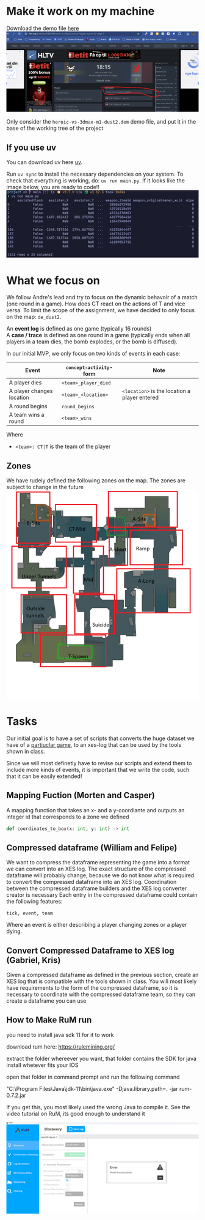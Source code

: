 # Make it work on my machine

Download the demo file [here](https://www.hltv.org/matches/2385919/heroic-vs-3dmax-esl-pro-league-season-22-stage-1)
![](docs/images/download-dem.png)

Only consider the `heroic-vs-3dmax-m1-dust2.dem` demo file, and put it in the base of the working tree of the project

## If you use uv

You can download uv here [uv](https://docs.astral.sh/uv/#installation).

Run `uv sync` to install the necessary dependencies on your system.
To check that everything is working, do: `uv run main.py`. If it looks like the image below, you are ready to code!!
![](./docs/images/final_output.png "WTF")

# What we focus on
We follow Andre's lead and try to focus on the dynamic behavoir of a match (one round in a game). How does CT react on the actions of T and vice versa. To limit the scope of the assignment, we have decided to only focus on the map: `de_dust2`. 

An **event log** is defined as one game (typically 16 rounds)  
A **case / trace** is defined as one round in a game (typically ends when all players in a team dies, the bomb explodes, or the bomb is diffused).

In our initial MVP, we only focus on two kinds of events in each case:

| Event                     | `concept:activity`-form | Note                                             |
| ------------------------- | ----------------------- | ------------------------------------------------ |
| A player dies             | `<team>_player_died`    |                                                  |
| A player changes location | `<team>_<location>`     | `<location>` is the location a player entered    |
| A round begins            | `round_begins`          |                                                  |
| A team wins a round       | `<team>_wins`           |                                                  |

Where 
* `<team>: CT|T` is the team of the player 

## Zones

We have rudely defined the following zones on the map. The zones are subject to change in the future
![](./docs/images/map_boxes.png)

# Tasks

Our initial goal is to have a set of scripts that converts the huge dataset we have of a [partiuclar game](https://www.hltv.org/matches/2385919/heroic-vs-3dmax-esl-pro-league-season-22-stage-1), to an xes-log that can be used by the tools shown in class.

Since we will most definetly have to revise our scripts and extend them to include more kinds of events, it is important that we write the code, such that it can be easily extended!

## Mapping Fuction (Morten and Casper)

A mapping function that takes an x- and a y-coordiante and outputs an integer id that corresponds to a zone we defined

```python
def coordinates_to_box(x: int, y: int) -> int
```

## Compressed dataframe (William and Felipe)

We want to compress the dataframe representing the game into a format we can convert into an XES log. The exact structure of the compressed dataframe will probably change, because we do not know what is required to convert the compressed dataframe into an XES log. Coordination between the compressed dataframe builders and the XES log converter creator is necessary
Each entry in the compressed dataframe could contain the following features:

```
tick, event, team
```

Where an event is either describing a player changing zones or a player dying.

## Convert Compressed Dataframe to XES log (Gabriel, Kris)

Given a compressed dataframe as defined in the previous section, create an XES log that is compatible with the tools shown in class. You will most likely have requirements to the form of the compressed dataframe, so it is necessary to coordinate with the compressed dataframe team, so they can create a dataframe you can use

## How to Make RuM run

you need to install java sdk 11 for it to work

download rum here: https://rulemining.org/ 

extract the folder whereever you want, that folder contains the SDK for java install whetever fits your IOS

open that folder in command prompt and run the following command

"C:\Program Files\Java\jdk-11\bin\java.exe" -Djava.library.path=. -jar rum-0.7.2.jar

If you get this, you most likely used the wrong Java to compile it. See the video tutorial on RuM, its good enough to understand it

![1761127379328](image/README/1761127379328.png)
